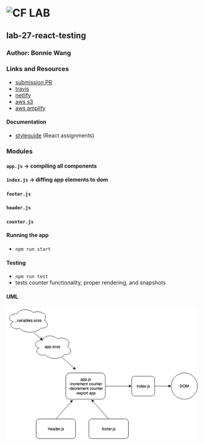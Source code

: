 # ![CF](http://i.imgur.com/7v5ASc8.png) LAB

## lab-27-react-testing

### Author: Bonnie Wang

### Links and Resources

- [submission PR](https://github.com/401-advanced-javascript-bw/lab-27-react-testing/pull/1)
- [travis](https://www.travis-ci.com/401-advanced-javascript-bw/lab-27-react-testing)
- [netlify](https://frosty-cray-139f2c.netlify.com/)
- [aws s3](https://lab-27-react-deploy.s3.amazonaws.com/public/index.html)
- [aws amplify](https://submissin.d3nrxtxu3uh77t.amplifyapp.com/)

#### Documentation

- [styleguide](http://xyz.com) (React assignments)

### Modules

#### `app.js` -> compiling all components

#### `index.js` -> diffing app elements to dom

#### `footer.js`

#### `header.js`

#### `counter.js`

#### Running the app

- `npm run start`

#### Testing

- `npm run test`
- tests counter functionality, proper rendering, and snapshots

#### UML

![](./assets/uml.jpg)
